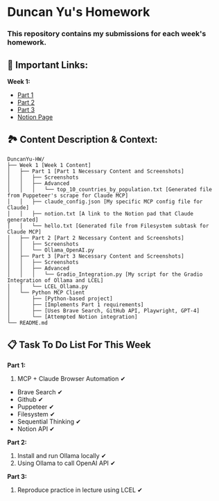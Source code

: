 # Duncan Yu's Homework
### This repository contains my submissions for each week's homework.

## 🔗 Important Links:
**Week 1:** 
- [Part 1](https://github.com/inference-ai-course/DuncanYu-HW/tree/main/Week%201/Part%201)
- [Part 2](https://github.com/inference-ai-course/DuncanYu-HW/tree/main/Week%201/Part%202)
- [Part 3](https://github.com/inference-ai-course/DuncanYu-HW/tree/main/Week%201/Part%203)
- [Notion Page](https://www.notion.so/MCP-Automation-Test-23c2af8f73e781e49ff1f6f03235f0d9?source=copy_link)

## 🏞️ Content Description & Context:
```
DuncanYu-HW/
├── Week 1 [Week 1 Content]
│   ├── Part 1 [Part 1 Necessary Content and Screenshots]
│   │   ├── Screenshots
│   │   ├── Advanced
│   │   │   └── top_10_countries_by_population.txt [Generated file from Puppeteer's scrape for Claude MCP]
│   │   ├── claude_config.json [My specific MCP config file for Claude]
│   │   ├── notion.txt [A link to the Notion pad that Claude generated]
│   │   └── hello.txt [Generated file from Filesystem subtask for Claude MCP]
│   ├── Part 2 [Part 2 Necessary Content and Screenshots]
│   │   ├── Screenshots
│   │   └── Ollama_OpenAI.py
│   ├── Part 3 [Part 3 Necessary Content and Screenshots]
│   │   ├── Screenshots
│   │   ├── Advanced
│   │   │   └── Gradio_Integration.py [My script for the Gradio Integration of Ollama and LCEL]
│   │   └── LCEL_Ollama.py
│   └── Python MCP Client 
│       ├── [Python-based project]
│       ├── [Implements Part 1 requirements]
│       ├── [Uses Brave Search, GitHub API, Playwright, GPT-4]
│       └── [Attempted Notion integration]
└── README.md
```

## 📋 Task To Do List For This Week
**Part 1:**
1. MCP + Claude Browser Automation ✔
  - Brave Search ✔
  - Github ✔
  - Puppeteer ✔
  - Filesystem ✔
  - Sequential Thinking ✔
  - Notion API ✔

**Part 2:**
1. Install and run Ollama locally ✔
2. Using Ollama to call OpenAI API ✔

**Part 3:**
1. Reproduce practice in lecture using LCEL ✔
